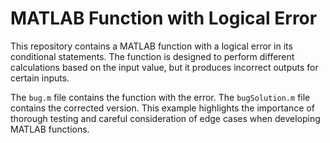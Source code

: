 # MATLAB Function with Logical Error

This repository contains a MATLAB function with a logical error in its conditional statements. The function is designed to perform different calculations based on the input value, but it produces incorrect outputs for certain inputs. 

The `bug.m` file contains the function with the error. The `bugSolution.m` file contains the corrected version.  This example highlights the importance of thorough testing and careful consideration of edge cases when developing MATLAB functions.
